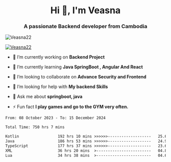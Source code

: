 <h1 align="center">Hi 👋, I'm Veasna</h1>
<h3 align="center">A passionate Backend developer from Cambodia</h3>

<p align="left"> <img src="https://komarev.com/ghpvc/?username=Veasna22&label=Profile%20views&color=0e75b6&style=flat" alt="Veasna22" /> </p>

<p align="left"> <a href="https://github.com/ryo-ma/github-profile-trophy"><img src="https://github-profile-trophy.vercel.app/?username=veasna22&theme=dracula" alt="Veasna22" /></a> </p>

- 🔭 I’m currently working on **Backend Project**

- 🌱 I’m currently learning **Java SpringBoot , Angular And React**

- 👯 I’m looking to collaborate on **Advance Security and Frontend**

- 🤝 I’m looking for help with **My backend Skills**

- 💬 Ask me about **springboot, java**

- ⚡ Fun fact **I play games and go to the GYM very often.**

<!--START_SECTION:waka-->

```txt
From: 08 October 2023 - To: 15 December 2024

Total Time: 750 hrs 7 mins

Kotlin                 192 hrs 10 mins >>>>>>-------------------   25.62 %
Java                   186 hrs 53 mins >>>>>>-------------------   24.92 %
TypeScript             177 hrs 37 mins >>>>>>-------------------   23.68 %
XML                    36 hrs 20 mins  >------------------------   04.84 %
Lua                    34 hrs 38 mins  >------------------------   04.62 %
```

<!--END_SECTION:waka-->
